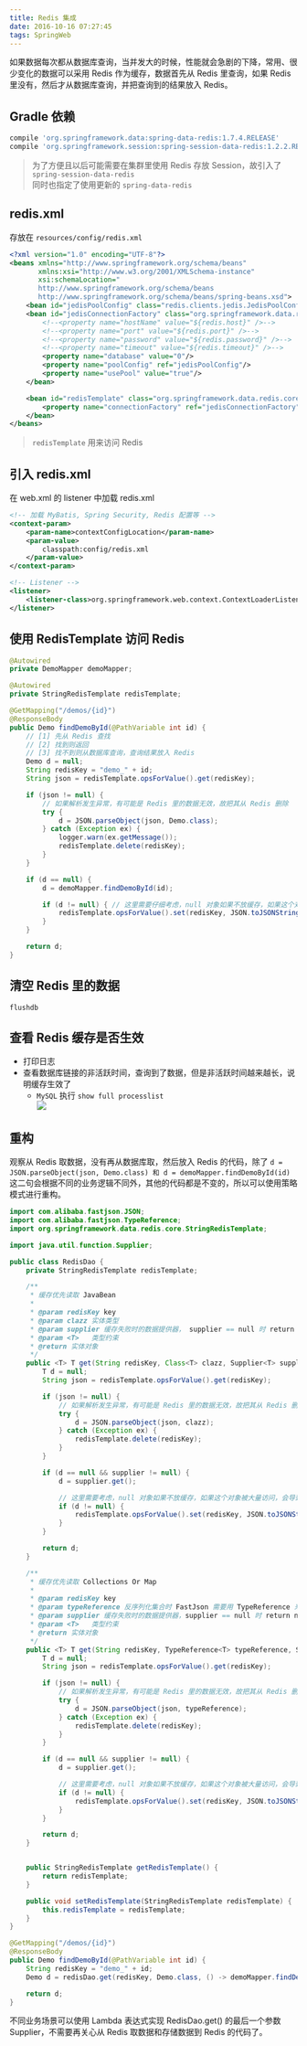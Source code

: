 ```yaml
---
title: Redis 集成
date: 2016-10-16 07:27:45
tags: SpringWeb
---
```

如果数据每次都从数据库查询，当并发大的时候，性能就会急剧的下降，常用、很少变化的数据可以采用 Redis 作为缓存，数据首先从 Redis 里查询，如果 Redis 里没有，然后才从数据库查询，并把查询到的结果放入 Redis。

<!--more-->

## Gradle 依赖
```groovy
compile 'org.springframework.data:spring-data-redis:1.7.4.RELEASE'
compile 'org.springframework.session:spring-session-data-redis:1.2.2.RELEASE'
```

> 为了方便且以后可能需要在集群里使用 Redis 存放 Session，故引入了 `spring-session-data-redis`  
> 同时也指定了使用更新的 `spring-data-redis`

## redis.xml
存放在 `resources/config/redis.xml`

```xml
<?xml version="1.0" encoding="UTF-8"?>
<beans xmlns="http://www.springframework.org/schema/beans"
       xmlns:xsi="http://www.w3.org/2001/XMLSchema-instance"
       xsi:schemaLocation="
       http://www.springframework.org/schema/beans
       http://www.springframework.org/schema/beans/spring-beans.xsd">
    <bean id="jedisPoolConfig" class="redis.clients.jedis.JedisPoolConfig"/>
    <bean id="jedisConnectionFactory" class="org.springframework.data.redis.connection.jedis.JedisConnectionFactory">
        <!--<property name="hostName" value="${redis.host}" />-->
        <!--<property name="port" value="${redis.port}" />-->
        <!--<property name="password" value="${redis.password}" />-->
        <!--<property name="timeout" value="${redis.timeout}" />-->
        <property name="database" value="0"/>
        <property name="poolConfig" ref="jedisPoolConfig"/>
        <property name="usePool" value="true"/>
    </bean>

    <bean id="redisTemplate" class="org.springframework.data.redis.core.StringRedisTemplate">
        <property name="connectionFactory" ref="jedisConnectionFactory"/>
    </bean>
</beans>
```
> `redisTemplate` 用来访问 Redis 

## 引入 redis.xml
在 web.xml 的 listener 中加载 redis.xml

```xml
<!-- 加载 MyBatis, Spring Security, Redis 配置等 -->
<context-param>
    <param-name>contextConfigLocation</param-name>
    <param-value>
        classpath:config/redis.xml
    </param-value>
</context-param>

<!-- Listener -->
<listener>
    <listener-class>org.springframework.web.context.ContextLoaderListener</listener-class>
</listener>
```

## 使用 RedisTemplate 访问 Redis

```java
@Autowired
private DemoMapper demoMapper;

@Autowired
private StringRedisTemplate redisTemplate;

@GetMapping("/demos/{id}")
@ResponseBody
public Demo findDemoById(@PathVariable int id) {
    // [1] 先从 Redis 查找
    // [2] 找到则返回
    // [3] 找不到则从数据库查询，查询结果放入 Redis
    Demo d = null;
    String redisKey = "demo_" + id;
    String json = redisTemplate.opsForValue().get(redisKey);

    if (json != null) {
        // 如果解析发生异常，有可能是 Redis 里的数据无效，故把其从 Redis 删除
        try {
            d = JSON.parseObject(json, Demo.class);
        } catch (Exception ex) {
            logger.warn(ex.getMessage());
            redisTemplate.delete(redisKey);
        }
    }

    if (d == null) {
        d = demoMapper.findDemoById(id);

        if (d != null) { // 这里需要仔细考虑，null 对象如果不放缓存，如果这个对象被大量访问，会导致缓存穿透，增加数据库的压力
            redisTemplate.opsForValue().set(redisKey, JSON.toJSONString(d));
        }
    }

    return d;
}
```

## 清空 Redis 里的数据
```
flushdb
```

## 查看 Redis 缓存是否生效
* 打印日志
* 查看数据库链接的非活跃时间，查询到了数据，但是非活跃时间越来越长，说明缓存生效了
    * `MySQL` 执行 `show full processlist`  
      ![](/img/spring-web/mysql-connection-status.png)

## 重构
观察从 Redis 取数据，没有再从数据库取，然后放入 Redis 的代码，除了 `d = JSON.parseObject(json, Demo.class) 和 d = demoMapper.findDemoById(id)` 这二句会根据不同的业务逻辑不同外，其他的代码都是不变的，所以可以使用策略模式进行重构。

```java
import com.alibaba.fastjson.JSON;
import com.alibaba.fastjson.TypeReference;
import org.springframework.data.redis.core.StringRedisTemplate;

import java.util.function.Supplier;

public class RedisDao {
    private StringRedisTemplate redisTemplate;

    /**
     * 缓存优先读取 JavaBean
     *
     * @param redisKey key
     * @param clazz 实体类型
     * @param supplier 缓存失败时的数据提供器， supplier == null 时 return null
     * @param <T>   类型约束
     * @return 实体对象
     */
    public <T> T get(String redisKey, Class<T> clazz, Supplier<T> supplier) {
        T d = null;
        String json = redisTemplate.opsForValue().get(redisKey);

        if (json != null) {
            // 如果解析发生异常，有可能是 Redis 里的数据无效，故把其从 Redis 删除
            try {
                d = JSON.parseObject(json, clazz);
            } catch (Exception ex) {
                redisTemplate.delete(redisKey);
            }
        }

        if (d == null && supplier != null) {
            d = supplier.get();

            // 这里需要考虑，null 对象如果不放缓存，如果这个对象被大量访问，会导致缓存穿透，增加数据库的压力
            if (d != null) {
                redisTemplate.opsForValue().set(redisKey, JSON.toJSONString(d));
            }
        }

        return d;
    }

    /**
     * 缓存优先读取 Collections Or Map
     *
     * @param redisKey key
     * @param typeReference 反序列化集合时 FastJson 需要用 TypeReference 来指定类型，例如类型为 List<Demo>
     * @param supplier 缓存失败时的数据提供器，supplier == null 时 return null
     * @param <T>   类型约束
     * @return 实体对象
     */
    public <T> T get(String redisKey, TypeReference<T> typeReference, Supplier<T> supplier) {
        T d = null;
        String json = redisTemplate.opsForValue().get(redisKey);

        if (json != null) {
            // 如果解析发生异常，有可能是 Redis 里的数据无效，故把其从 Redis 删除
            try {
                d = JSON.parseObject(json, typeReference);
            } catch (Exception ex) {
                redisTemplate.delete(redisKey);
            }
        }

        if (d == null && supplier != null) {
            d = supplier.get();

            // 这里需要考虑，null 对象如果不放缓存，如果这个对象被大量访问，会导致缓存穿透，增加数据库的压力
            if (d != null) {
                redisTemplate.opsForValue().set(redisKey, JSON.toJSONString(d));
            }
        }

        return d;
    }


    public StringRedisTemplate getRedisTemplate() {
        return redisTemplate;
    }

    public void setRedisTemplate(StringRedisTemplate redisTemplate) {
        this.redisTemplate = redisTemplate;
    }
}
```

```java
@GetMapping("/demos/{id}")
@ResponseBody
public Demo findDemoById(@PathVariable int id) {
    String redisKey = "demo_" + id;
    Demo d = redisDao.get(redisKey, Demo.class, () -> demoMapper.findDemoById(id));

    return d;
}
```

不同业务场景可以使用 Lambda 表达式实现 RedisDao.get() 的最后一个参数 Supplier，不需要再关心从 Redis 取数据和存储数据到 Redis 的代码了。
